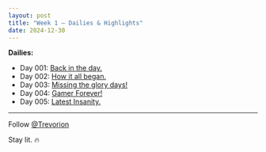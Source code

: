 ```yaml
---
layout: post
title: "Week 1 – Dailies & Highlights"
date: 2024-12-30
---
```


**Dailies:**
- Day 001: [Back in the day.](https://x.com/Trevorion/status/1877328414471803378)
- Day 002: [How it all began.](https://x.com/Trevorion/status/1877336582279086349)
- Day 003: [Missing the glory days!](https://x.com/Trevorion/status/1877339113621160253)
- Day 004: [Gamer Forever!](https://x.com/Trevorion/status/1877343613480239318)
- Day 005: [Latest Insanity.](https://x.com/Trevorion/status/1877580723428716725)

---
Follow [@Trevorion](https://x.com/Trevorion)

Stay lit. 🔥
